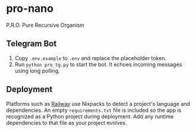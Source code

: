 # pro-nano
P.R.O. Pure Recursive Organism

## Telegram Bot

1. Copy `.env.example` to `.env` and replace the placeholder token.
2. Run `python pro_tg.py` to start the bot. It echoes incoming messages using long polling.

## Deployment

Platforms such as [Railway](https://railway.app) use Nixpacks to detect a project's
language and dependencies. An empty `requirements.txt` file is included so the
app is recognized as a Python project during deployment. Add any runtime
dependencies to that file as your project evolves.
